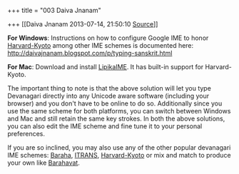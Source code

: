 +++
title = "003 Daiva Jnanam"

+++
[[Daiva Jnanam	2013-07-14, 21:50:10 [Source](https://groups.google.com/g/samskrita/c/4fA4MY4s8UY)]]



**For Windows**: Instructions on how to configure Google IME to honor [Harvard-Kyoto](https://raw.github.com/ratreya/Lipika_IME/master/Schemes/Harvard-Kyoto-Devanagari.scm) among other IME schemes is documented here: <http://daivajnanam.blogspot.com/p/typing-sanskrit.html>  
  
**For Mac**: Download and install [LipikaIME](https://github.com/ratreya/Lipika_IME/wiki). It has built-in support for Harvard-Kyoto.  
  
The important thing to note is that the above solution will let you type Devanagari directly into any Unicode aware software (including your browser) and you don't have to be online to do so. Additionally since you use the same scheme for both platforms, you can switch between Windows and Mac and still retain the same key strokes. In both the above solutions, you can also edit the IME scheme and fine tune it to your personal preferences.  
  
If you are so inclined, you may also use any of the other popular devanagari IME schemes: [Baraha](https://raw.github.com/ratreya/Lipika_IME/master/Schemes/Baraha-Devanagari.scm), [ITRANS](https://raw.github.com/ratreya/Lipika_IME/master/Schemes/ITRANS-Devanagari.scm), [Harvard-Kyoto](https://raw.github.com/ratreya/Lipika_IME/master/Schemes/Harvard-Kyoto-Devanagari.scm) or mix and match to produce your own like [Barahavat](https://raw.github.com/ratreya/Lipika_IME/master/Schemes/Barahavat-Devanagari.scm).  
  

